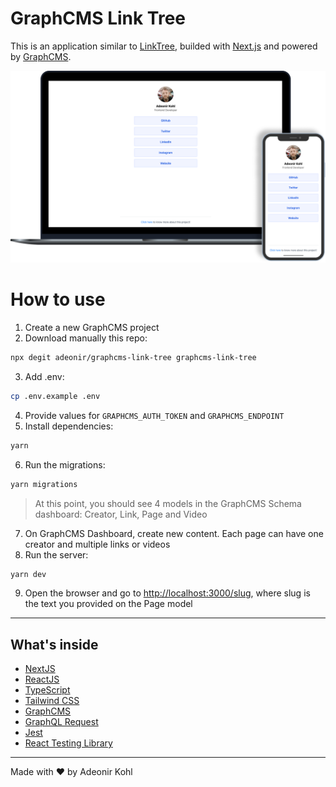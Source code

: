 # GraphCMS Link Tree

This is an application similar to [LinkTree](https://linktr.ee/), builded with [Next.js](https://nextjs.org/) and powered by [GraphCMS](https://www.graphcms.com/).

<p align="center">
  <img src=".github/assets/mockup.png" atl="A single landing page for social media reference" />
</p>

# How to use

1. Create a new GraphCMS project
2. Download manually this repo:

```bash
npx degit adeonir/graphcms-link-tree graphcms-link-tree
```

3. Add .env:

```bash
cp .env.example .env
```

4. Provide values for `GRAPHCMS_AUTH_TOKEN` and `GRAPHCMS_ENDPOINT`
5. Install dependencies:

```bash
yarn
```

6. Run the migrations:

```bash
yarn migrations
```

> At this point, you should see 4 models in the GraphCMS Schema dashboard: Creator, Link, Page and Video

7. On GraphCMS Dashboard, create new content. Each page can have one creator and multiple links or videos
8. Run the server:

```bash
yarn dev
```

9. Open the browser and go to [http://localhost:3000/slug](http://localhost:3000/slug), where slug is the text you provided on the Page model

---

## What's inside

- [NextJS](https://nextjs.org)
- [ReactJS](https://reactjs.org)
- [TypeScript](https://www.typescriptlang.org)
- [Tailwind CSS](https://tailwindcss.com)
- [GraphCMS](https://www.graphcms.com)
- [GraphQL Request](https://github.com/prisma-labs/graphql-request)
- [Jest](https://jestjs.io)
- [React Testing Library](https://testing-library.com)

---

Made with ♥️ by Adeonir Kohl
